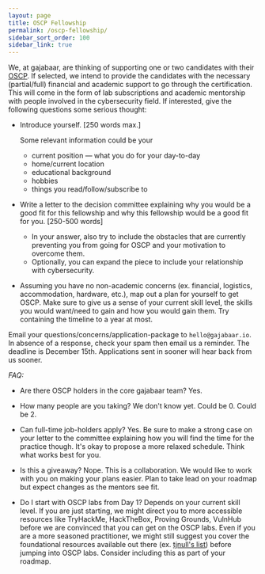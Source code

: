 ```yaml
---
layout: page
title: OSCP Fellowship
permalink: /oscp-fellowship/
sidebar_sort_order: 100
sidebar_link: true
---
```


We, at gajabaar, are thinking of supporting one or two candidates with their [OSCP](https://www.offensive-security.com/pwk-oscp/). If selected, we intend to provide the candidates with the necessary (partial/full) financial and academic support to go through the certification. This will come in the form of lab subscriptions and academic mentorship with people involved in the cybersecurity field. If interested, give the following questions some serious thought:

- Introduce yourself. [250 words max.]
    
    Some relevant information could be your 
    
    - current position — what you do for your day-to-day
    - home/current location
    - educational background
    - hobbies
    - things you read/follow/subscribe to

- Write a letter to the decision committee explaining why you would be a good fit for this fellowship and why this fellowship would be a good fit for you. [250-500 words]
    - In your answer, also try to include the obstacles that are currently preventing you from going for OSCP and your motivation to overcome them.
    - Optionally, you can expand the piece to include your relationship with cybersecurity.

- Assuming you have no non-academic concerns (ex. financial, logistics, accommodation, hardware, etc.), map out a plan for yourself to get OSCP. Make sure to give us a sense of your current skill level, the skills you would want/need to gain and how you would gain them. Try containing the timeline to a year at most.

Email your questions/concerns/application-package to `hello@gajabaar.io`. In absence of a response, check your spam then email us a reminder. The deadline is December 15th. Applications sent in sooner will hear back from us sooner.

*FAQ:* 

- Are there OSCP holders in the core gajabaar team? Yes. 

- How many people are you taking? We don't know yet. Could be 0. Could be 2.

- Can full-time job-holders apply? Yes. Be sure to make a strong case on your letter to the committee explaining how you will find the time for the practice though. It's okay to propose a more relaxed schedule. Think what works best for you.

- Is this a giveaway? Nope. This is a collaboration. We would like to work with you on making your plans easier. Plan to take lead on your roadmap but expect changes as the mentors see fit.

- Do I start with OSCP labs from Day 1? Depends on your current skill level. If you are just starting, we might direct you to more accessible resources like TryHackMe, HackTheBox, Proving Grounds, VulnHub before we are convinced that you can get on the OSCP labs. Even if you are a more seasoned practitioner, we might still suggest you cover the foundational resources available out there (ex. [tjnull's list](https://docs.google.com/spreadsheets/d/1dwSMIAPIam0PuRBkCiDI88pU3yzrqqHkDtBngUHNCw8/edit#gid=0)) before jumping into OSCP labs. Consider including this as part of your roadmap.
